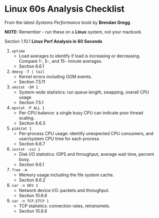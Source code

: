 # Linux 60s Analysis Checklist

From the latest _Systems Performance_ book by **Brendan Gregg**.

**NOTE:** Remember - run these on a **Linux** system, not your macbook.

Section 1.10.1 **Linux Perf Analysis in 60 Seconds**

1.  `uptime`
    *   Load averages to identify if load is increasing or decreasing. 
        Compare 1-, 5-, and 15- minute averages.
    *   Section 6.6.1
2.  `dmesg -T | tail`
    *   Kernel errors including OOM events.
    *   Section 7.5.11
3.  `vmstat -SM 1`
    *   System-wide statistics: run queue length, swapping, overall CPU usage
    *   Section 7.5.1
4.  `mpstat -P ALL 1`
    *   Per-CPU balance: a single busy CPU can indicate poor thread scaling.
    *   Section 6.6.3
5.  `pidstat 1`
    *   Per-process CPU usage: identify unexpected CPU consumers, and
        user/system CPU time for each process.
    *   Section 6.6.7
6.  `iostat -sxz 1`
    *   Disk I/O statistics: IOPS and throughput, average wait time, percent
        busy.
    *   Section 9.6.1
7.  `free -m`
    *   Memory usage including the file system cache.
    *   Section 8.6.2
8.  `sar -n DEV 1`
    *   Network device I/O: packets and throughput.
    *   Section 10.6.6
9.  `sar -n TCP,ETCP 1`
    *   TCP statistics: connection rates, retransmets.
    *   Section 10.6.6


